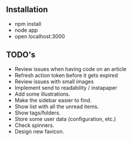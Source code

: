 ## Installation 

* npm install
* node app
* open localhost:3000


## TODO's

* Review issues when having code on an article
* Refresh action token before it gets expired
* Review issues with small images
* Implement send to readability / instapaper
* Add some illustrations.
* Make the sidebar easier to find.
* Show list with all the unread items.
* Show tags/folders.
* Store some user data (configuration, etc.)
* Check spinners.
* Design new favicon.
